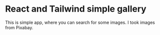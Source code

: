# React and Tailwind simple gallery

This is simple app, where you can search for some images. I took images from Pixabay.
